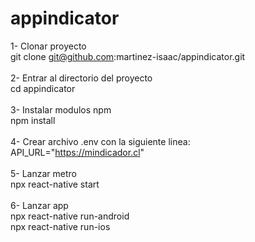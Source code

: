 # appindicator

1- Clonar proyecto <br>
git clone git@github.com:martinez-isaac/appindicator.git
<br><br>
2- Entrar al directorio del proyecto <br>
cd appindicator
<br><br>
3- Instalar modulos npm <br>
npm install
<br><br>
4- Crear archivo .env con la siguiente linea: <br>
API_URL="https://mindicador.cl"
<br><br>
5- Lanzar metro <br>
npx react-native start
<br><br>
6- Lanzar app <br>
npx react-native run-android <br>
npx react-native run-ios
